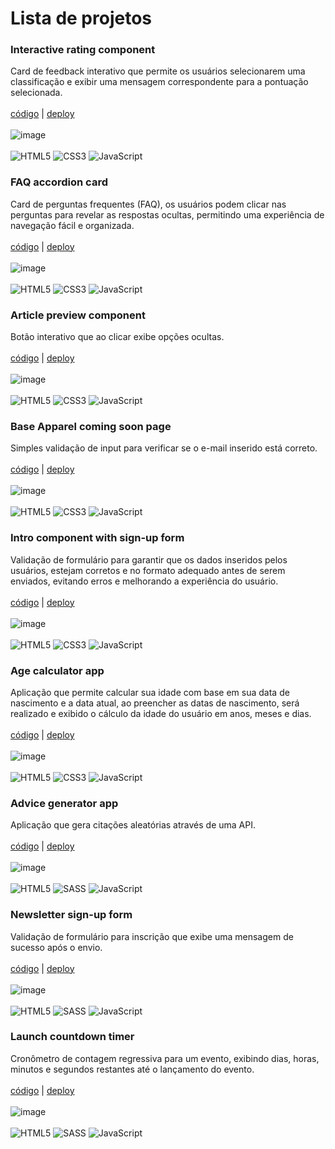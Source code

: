 # Lista de projetos
### Interactive rating component

Card de feedback interativo que permite os usuários selecionarem uma classificação e exibir uma mensagem correspondente para a pontuação selecionada.
<br>
<br>
<a href="https://github.com/henriqueduardo/frontend-mentor/tree/main/componente-interativo" target="_blank">código</a> | <a href="https://frontend-mentor-d2qs.vercel.app/" target="_blank">deploy</a>
<br>
<br>
![image](https://res.cloudinary.com/dz209s6jk/image/upload/f_auto,q_auto,w_700/Challenges/dm3s8oqtz0mwcaygqjhy.jpg)
<br>
<br>
![HTML5](https://img.shields.io/badge/html5-%23E34F26.svg?style=for-the-badge&logo=html5&logoColor=white)
![CSS3](https://img.shields.io/badge/css3-%231572B6.svg?style=for-the-badge&logo=css3&logoColor=white)
![JavaScript](https://img.shields.io/badge/javascript-%23323330.svg?style=for-the-badge&logo=javascript&logoColor=%23F7DF1E)

### FAQ accordion card

Card de perguntas frequentes (FAQ), os usuários podem clicar nas perguntas para revelar as respostas ocultas, permitindo uma experiência de navegação fácil e organizada.
<br>
<br>
<a href="https://github.com/henriqueduardo/frontend-mentor/tree/main/card-accordion" target="_blank">código</a> | <a href="https://frontend-mentor-d52n.vercel.app/" target="_blank">deploy</a>
<br>
<br>
![image](https://res.cloudinary.com/dz209s6jk/image/upload/f_auto,q_auto,w_700/Challenges/y4zn9ukalew5zbnodrjs.jpg)
<br>
<br>
![HTML5](https://img.shields.io/badge/html5-%23E34F26.svg?style=for-the-badge&logo=html5&logoColor=white)
![CSS3](https://img.shields.io/badge/css3-%231572B6.svg?style=for-the-badge&logo=css3&logoColor=white)
![JavaScript](https://img.shields.io/badge/javascript-%23323330.svg?style=for-the-badge&logo=javascript&logoColor=%23F7DF1E)

### Article preview component

Botão interativo que ao clicar exibe opções ocultas.
<br>
<br>
<a href="https://github.com/henriqueduardo/frontend-mentor/tree/main/componente-artigo-preview" target="_blank">código</a> | <a href="https://componente-preview.vercel.app/" target="_blank">deploy</a>
<br>
<br>
![image](https://res.cloudinary.com/dz209s6jk/image/upload/f_auto,q_auto,w_700/Challenges/xqhq3ggsxbtkv4o3av6j.jpg)
<br>
<br>
![HTML5](https://img.shields.io/badge/html5-%23E34F26.svg?style=for-the-badge&logo=html5&logoColor=white)
![CSS3](https://img.shields.io/badge/css3-%231572B6.svg?style=for-the-badge&logo=css3&logoColor=white)
![JavaScript](https://img.shields.io/badge/javascript-%23323330.svg?style=for-the-badge&logo=javascript&logoColor=%23F7DF1E)

### Base Apparel coming soon page

Simples validação de input para verificar se o e-mail inserido está correto.
<br>
<br>
<a href="https://github.com/henriqueduardo/frontend-mentor/tree/main/base-apparel-input" target="_blank">código</a> | <a href="https://base-apparel-livid.vercel.app/" target="_blank">deploy</a>
<br>
<br>
![image](https://res.cloudinary.com/dz209s6jk/image/upload/f_auto,q_auto,w_700/Challenges/oxwdbpj64r1au0gp1frc.jpg)
<br>
<br>
![HTML5](https://img.shields.io/badge/html5-%23E34F26.svg?style=for-the-badge&logo=html5&logoColor=white)
![CSS3](https://img.shields.io/badge/css3-%231572B6.svg?style=for-the-badge&logo=css3&logoColor=white)
![JavaScript](https://img.shields.io/badge/javascript-%23323330.svg?style=for-the-badge&logo=javascript&logoColor=%23F7DF1E)

### Intro component with sign-up form

Validação de formulário para garantir que os dados inseridos pelos usuários, estejam corretos e no formato adequado antes de serem enviados, evitando erros e melhorando a experiência do usuário.
<br>
<br>
<a href="https://github.com/henriqueduardo/frontend-mentor/tree/main/signup-form" target="_blank">código</a> | <a href="https://signup-form-eight-theta.vercel.app/" target="_blank">deploy</a>
<br>
<br>
![image](https://res.cloudinary.com/dz209s6jk/image/upload/f_auto,q_auto,w_700/Challenges/mnmpkjsbvur3xvrydf66.jpg)
<br>
<br>
![HTML5](https://img.shields.io/badge/html5-%23E34F26.svg?style=for-the-badge&logo=html5&logoColor=white)
![CSS3](https://img.shields.io/badge/css3-%231572B6.svg?style=for-the-badge&logo=css3&logoColor=white)
![JavaScript](https://img.shields.io/badge/javascript-%23323330.svg?style=for-the-badge&logo=javascript&logoColor=%23F7DF1E)

### Age calculator app

Aplicação que permite calcular sua idade com base em sua data de nascimento e a data atual, ao preencher as datas de nascimento, será realizado e exibido o cálculo da idade do usuário em anos, meses e dias.
<br>
<br>
<a href="https://github.com/henriqueduardo/frontend-mentor/tree/main/age-calculator" target="_blank">código</a> | <a href="https://age-calculator-rho-peach.vercel.app/" target="_blank">deploy</a>
<br>
<br>
![image](https://res.cloudinary.com/dz209s6jk/image/upload/f_auto,q_auto,w_700/Challenges/jmzygkuazktqtg2akkkx.jpg)
<br>
<br>
![HTML5](https://img.shields.io/badge/html5-%23E34F26.svg?style=for-the-badge&logo=html5&logoColor=white)
![CSS3](https://img.shields.io/badge/css3-%231572B6.svg?style=for-the-badge&logo=css3&logoColor=white)
![JavaScript](https://img.shields.io/badge/javascript-%23323330.svg?style=for-the-badge&logo=javascript&logoColor=%23F7DF1E)

### Advice generator app

Aplicação que gera citações aleatórias através de uma API.
<br>
<br>
<a href="https://github.com/henriqueduardo/frontend-mentor/tree/main/advice-generator-api" target="_blank">código</a> | <a href="https://random-quote-phi-ashen.vercel.app/" target="_blank">deploy</a>
<br>
<br>
![image](https://res.cloudinary.com/dz209s6jk/image/upload/f_auto,q_auto,w_700/Challenges/l0nkljeqewyxuw0vedhd.jpg)
<br>
<br>
![HTML5](https://img.shields.io/badge/html5-%23E34F26.svg?style=for-the-badge&logo=html5&logoColor=white)
![SASS](https://img.shields.io/badge/sass-C04C80.svg?style=for-the-badge&logo=sass&logoColor=white)
![JavaScript](https://img.shields.io/badge/javascript-%23323330.svg?style=for-the-badge&logo=javascript&logoColor=%23F7DF1E)

### Newsletter sign-up form 

Validação de formulário para inscrição que exibe uma mensagem de sucesso após o envio.
<br>
<br>
<a href="https://github.com/henriqueduardo/frontend-mentor/tree/main/newsletter-signup" target="_blank">código</a> | <a href="https://newsletter-beige.vercel.app/" target="_blank">deploy</a>
<br>
<br>
![image](https://res.cloudinary.com/dz209s6jk/image/upload/f_auto,q_auto,w_700/Challenges/q7yvs5yvgchjhjs2znay.jpg)
<br>
<br>
![HTML5](https://img.shields.io/badge/html5-%23E34F26.svg?style=for-the-badge&logo=html5&logoColor=white)
![SASS](https://img.shields.io/badge/sass-C04C80.svg?style=for-the-badge&logo=sass&logoColor=white)
![JavaScript](https://img.shields.io/badge/javascript-%23323330.svg?style=for-the-badge&logo=javascript&logoColor=%23F7DF1E)

### Launch countdown timer

Cronômetro de contagem regressiva para um evento, exibindo dias, horas, minutos e segundos restantes até o lançamento do evento.
<br>
<br>
<a href="https://github.com/henriqueduardo/frontend-mentor/tree/main/countdown-timer" target="_blank">código</a> | <a href="https://countdwn-timer.vercel.app/" target="_blank">deploy</a>
<br>
<br>
![image](https://res.cloudinary.com/dz209s6jk/image/upload/f_auto,q_auto,w_700/Challenges/sgyggipeoqrv2inrkxja.jpg)
<br>
<br>
![HTML5](https://img.shields.io/badge/html5-%23E34F26.svg?style=for-the-badge&logo=html5&logoColor=white)
![SASS](https://img.shields.io/badge/sass-C04C80.svg?style=for-the-badge&logo=sass&logoColor=white)
![JavaScript](https://img.shields.io/badge/javascript-%23323330.svg?style=for-the-badge&logo=javascript&logoColor=%23F7DF1E)
